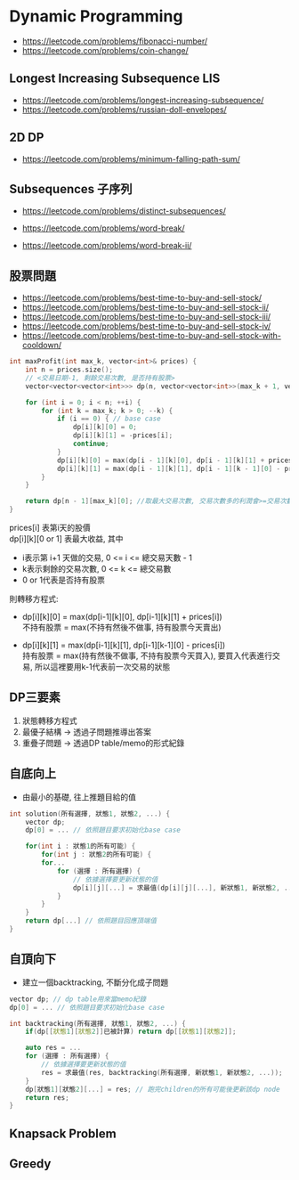 # Dynamic Programming
- https://leetcode.com/problems/fibonacci-number/
- https://leetcode.com/problems/coin-change/

## Longest Increasing Subsequence LIS
- https://leetcode.com/problems/longest-increasing-subsequence/
- https://leetcode.com/problems/russian-doll-envelopes/

## 2D DP
- https://leetcode.com/problems/minimum-falling-path-sum/

## Subsequences 子序列
- https://leetcode.com/problems/distinct-subsequences/

- https://leetcode.com/problems/word-break/
- https://leetcode.com/problems/word-break-ii/

## 股票問題
- https://leetcode.com/problems/best-time-to-buy-and-sell-stock/
- https://leetcode.com/problems/best-time-to-buy-and-sell-stock-ii/
- https://leetcode.com/problems/best-time-to-buy-and-sell-stock-iii/
- https://leetcode.com/problems/best-time-to-buy-and-sell-stock-iv/
- https://leetcode.com/problems/best-time-to-buy-and-sell-stock-with-cooldown/


```cpp
int maxProfit(int max_k, vector<int>& prices) {
    int n = prices.size();
    // <交易日期-1, 剩餘交易次數, 是否持有股票>
    vector<vector<vector<int>>> dp(n, vector<vector<int>>(max_k + 1, vector<int>(2)));

    for (int i = 0; i < n; ++i) {
        for (int k = max_k; k > 0; --k) {
            if (i == 0) { // base case
                dp[i][k][0] = 0;
                dp[i][k][1] = -prices[i];
                continue;
            }
            dp[i][k][0] = max(dp[i - 1][k][0], dp[i - 1][k][1] + prices[i]);
            dp[i][k][1] = max(dp[i - 1][k][1], dp[i - 1][k - 1][0] - prices[i]);
        }
    }

    return dp[n - 1][max_k][0]; //取最大交易次數, 交易次數多的利潤會>=交易次數較少的
}
```
prices[i] 表第i天的股價  
dp[i][k][0 or 1] 表最大收益, 其中  
- i表示第 i+1 天做的交易, 0 <= i <= 總交易天數 - 1
- k表示剩餘的交易次數,  0 <= k <= 總交易數
- 0 or 1代表是否持有股票

則轉移方程式:  
-   dp[i][k][0] = max(dp[i-1][k][0], dp[i-1][k][1] + prices[i])  
    不持有股票 = max(不持有然後不做事, 持有股票今天賣出)

-   dp[i][k][1] = max(dp[i-1][k][1], dp[i-1][k-1][0] - prices[i])  
    持有股票 = max(持有然後不做事, 不持有股票今天買入), 要買入代表進行交易, 所以這裡要用k-1代表前一次交易的狀態


## DP三要素
1. 狀態轉移方程式
2. 最優子結構 -> 透過子問題推導出答案
3. 重疊子問題 -> 透過DP table/memo的形式紀錄


## 自底向上
- 由最小的基礎, 往上推題目給的值

```cpp
int solution(所有選擇, 狀態1, 狀態2, ...) {
    vector dp;
    dp[0] = ... // 依照題目要求初始化base case

    for(int i : 狀態1的所有可能) {
        for(int j : 狀態2的所有可能) {
        for... 
            for (選擇 : 所有選擇) {
                // 依據選擇要更新狀態的值
                dp[i][j][...] = 求最值(dp[i][j][...], 新狀態1, 新狀態2, ...);
            }
        }
    }
    return dp[...] // 依照題目回應頂端值
}
```

## 自頂向下
- 建立一個backtracking, 不斷分化成子問題

```cpp
vector dp; // dp table用來當memo紀錄
dp[0] = ... // 依照題目要求初始化base case

int backtracking(所有選擇, 狀態1, 狀態2, ...) {
    if(dp[[狀態1][狀態2]]已被計算) return dp[[狀態1][狀態2]];

    auto res = ...
    for (選擇 : 所有選擇) {
        // 依據選擇要更新狀態的值
        res = 求最值(res, backtracking(所有選擇, 新狀態1, 新狀態2, ...));
    }
    dp[狀態1][狀態2][...] = res; // 跑完children的所有可能後更新該dp node
    return res;
}
```

## Knapsack Problem
## Greedy